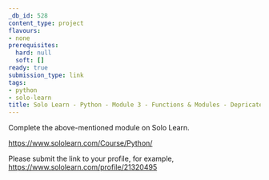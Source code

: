 ```yaml
---
_db_id: 528
content_type: project
flavours:
- none
prerequisites:
  hard: null
  soft: []
ready: true
submission_type: link
tags:
- python
- solo-learn
title: Solo Learn - Python - Module 3 - Functions & Modules - Depricated
---
```


Complete the above-mentioned module on Solo Learn.

https://www.sololearn.com/Course/Python/

Please submit the link to your profile, for example, https://www.sololearn.com/profile/21320495